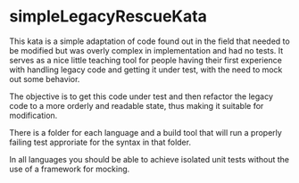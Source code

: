 # simpleLegacyRescueKata

This kata is a simple adaptation of code found out in the field that needed to be modified but was overly complex in implementation and had no tests. It serves as a nice little teaching tool for people having their first experience with handling legacy code and getting it under test, with the need to mock out some behavior.

The objective is to get this code under test and then refactor the legacy code to a more orderly and readable state, thus making it suitable for modification.

There is a folder for each language and a build tool that will run a properly failing test approriate for the syntax in that folder.

In all languages you should be able to achieve isolated unit tests without the use of a framework for mocking.
